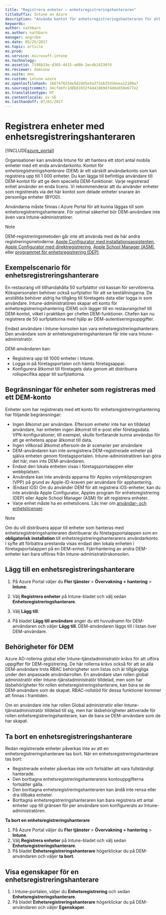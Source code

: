 ```yaml
---
title: "Registrera enheter – enhetsregistreringshanteraren"
titleSuffix: Intune on Azure
description: "Använda kontot för enhetsregistreringshanteraren för att registrera flera enheter i Intune. \""
keywords: 
author: nathbarn
ms.author: nathbarn
manager: angrobe
ms.date: 05/25/2017
ms.topic: article
ms.prod: 
ms.service: microsoft-intune
ms.technology: 
ms.assetid: 7196b33e-d303-4415-ad0b-2ecdb14230fd
ms.reviewer: damionw
ms.suite: ems
ms.custom: intune-azure
ms.openlocfilehash: 1667470154e5d2485e3a372ab25d36eea12109a7
ms.sourcegitcommit: 34cfebfc1d8b81032f4d41869d74dda559e677e2
ms.translationtype: HT
ms.contentlocale: sv-SE
ms.lasthandoff: 07/01/2017
---
```

# <a name="enroll-devices-using-device-enrollment-manager"></a>Registrera enheter med enhetsregistreringshanteraren

[!INCLUDE[azure_portal](./includes/azure_portal.md)]

Organisationer kan använda Intune för att hantera ett stort antal mobila enheter med ett enda användarkonto. Kontot för *enhetsregistreringshanterare* (DEM) är ett särskilt användarkonto som kan registrera upp till 1 000 enheter. Du kan lägga till befintliga användare till DEM-kontot för att ge dem speciella DEM-funktioner. Varje registrerad enhet använder en enda licens. Vi rekommenderar att du använder enheter som registrerats via det här kontot som delade enheter snarare än personliga enheter (BYOD).  

Användarna måste finnas i Azure Portal för att kunna läggas till som enhetsregistreringshanterare. För optimal säkerhet bör DEM-användare inte även vara Intune-administratörer.

>[!NOTE]
>DEM-registreringsmetoden går inte att använda med de här andra registreringsmetoderna: [Apple Configurator med installationsassistenten](apple-configurator-setup-assistant-enroll-ios.md), [Apple Configurator med direktregistrering](apple-configurator-direct-enroll-ios.md), [Apple School Manager (ASM)](apple-school-manager-set-up-ios.md), eller [programmet för enhetsregistrering (DEP)](device-enrollment-program-enroll-ios.md).

## <a name="example-of-a-device-enrollment-manager-scenario"></a>Exempelscenario för enhetsregistreringshanterare

En restaurang vill tillhandahålla 50 surfplattor vid kassan för servitörerna. Kökspersonalen behöver också surfplattor för att se beställningarna. De anställda behöver aldrig ha tillgång till företagets data eller logga in som användare. Intune-administratören skapar ett konto för enhetsregistreringshantering (DEM) och lägger till en restaurangchef till DEM-kontot, vilket i praktiken ger chefen DEM-funktioner. Chefen kan nu registrera de 50 surfplattorna med hjälp av DEM-autentiseringsuppgifter.

Endast användare i Intune-konsolen kan vara enhetsregistreringshanterare. Den användare som är enhetsregistreringshanterare får inte vara Intune-administratör.

DEM-användaren kan:

-   Registrera upp till 1000 enheter i Intune.
-   Logga in på företagsportalen och hämta företagsappar.
-   Konfigurera åtkomst till företagets data genom att distribuera rollspecifika appar till surfplattorna.

## <a name="limitations-of-devices-that-are-enrolled-with-a-dem-account"></a>Begränsningar för enheter som registreras med ett DEM-konto

Enheter som har registrerats med ett konto för enhetsregistreringshantering har följande begränsningar:

  - Ingen åtkomst per användare. Eftersom enheter inte har en tilldelad användare, har enheten ingen åtkomst till e-post eller företagsdata. VPN-konfigurationer, till exempel, skulle fortfarande kunna användas för att ge enhetens appar åtkomst till data.
  - Ingen villkorad åtkomst eftersom de är scenarier per användare
  - DEM-användaren kan inte avregistrera DEM-registrerade enheter på själva enheten genom företagsportalen. Intune-administratören kan göra det här, men inte DEM-användaren.
  - Endast den lokala enheten visas i företagsportalappen eller webbplatsen.
  - Användare kan inte använda apparna för Apples volymköpsprogram (VPP) på grund av Apple-ID-kraven per användare för apphantering.
  - (Endast iOS) Om du använder DEM för att registrera iOS-enheter, kan du inte använda Apple Configurator, Apples program för enhetsregistrering (DEP) eller Apple School Manager (ASM) för att registrera enheter.
  - Varje enhet måste ha en enhetslicens. Läs mer om [användar- och enhetslicenser](licenses-assign.md#how-user-and-device-licenses-affect-access-to-services).


> [!NOTE]
> Om du vill distribuera appar till enheter som hanteras med enhetsregistreringshanteraren distribuerar du företagsportalappen som en **obligatorisk installation** till enhetsregistreringshanterarens användarkonto.
> I syfte att förbättra prestanda visas endast den lokala enheten i företagsportalappen på en DEM-enhet. Fjärrhantering av andra DEM-enheter kan bara utföras från Intune-administratörskonsolen.


## <a name="add-a-device-enrollment-manager"></a>Lägg till en enhetsregistreringshanterare

1.  På Azure Portal väljer du **Fler tjänster** > **Övervakning + hantering** > **Intune**.

2.  Välj **Registrera enheter** på Intune-bladet och välj sedan **Enhetsregistreringshanterare**.

3.  Välj **Lägg till**.

4.  På bladet **Lägg till användare** anger du ett huvudnamn för DEM-användaren och väljer **Lägg till**. DEM-användaren läggs till i listan över DEM-användare.

## <a name="permissions-for-dem"></a>Behörigheter för DEM

Azure AD-rollerna global eller Intune-tjänstadministratör krävs för att utföra uppgifter för DEM-registrering. De här rollerna krävs också för att se alla DEM-användare trots RBAC behörigheter som listas och är tillgängliga under den anpassade användarrollen. En användare utan rollen global administratör eller Intune-tjänstadministratör tilldelad, men som har läsbehörigheter för rollen enhetsregistreringshanterare, kan bara se de DEM-användare som de skapat. RBAC-rollstöd för dessa funktioner kommer att finnas i framtiden.

Om en användare inte har rollen Global administratör eller Intune-tjänstadministratör tilldelad till sig, men har läsbehörigheter aktiverade för rollen enhetsregistreringshanterare, kan de bara se DEM-användare som de har skapat.

## <a name="remove-a-device-enrollment-manager"></a>Ta bort en enhetsregistreringshanterare

Redan registrerade enheter påverkas inte av att en enhetsregistreringshanterare tas bort. När en enhetsregistreringshanterare tas bort:

-   Registrerade enheter påverkas inte och fortsätter att vara fullständigt hanterade.
-   Den borttagna enhetsregistreringshanterarens kontouppgifterna fortsätter gälla.
-   Den borttagna enhetsregistreringshanteraren kan ändå inte rensa eller dra tillbaka enheter.
-   Borttagna enhetsregistreringshanteraren kan bara registrera ett antal enheter upp till gränsen för per användare som konfigurerats av Intune-administratören.

**Ta bort en enhetsregistreringshanterare**

1. På Azure Portal väljer du **Fler tjänster** > **Övervakning + hantering** > **Intune**.
2. Välj **Registrera enheter** på Intune-bladet och välj sedan **Enhetsregistreringshanterare**.
3. På bladet **Enhetsregistreringshanterare** högerklickar du på DEM-användaren och väljer **ta bort**.

## <a name="view-the-properties-of-a-device-enrollment-manager"></a>Visa egenskaper för en enhetsregistreringshanterare

1. I Intune-portalen, väljer du **Enhetsregistrering** och sedan **Enhetsregistreringshanterare**.
2. På bladet **Enhetsregistreringshanterare** högerklickar du på DEM-användaren och väljer **Egenskaper**.
